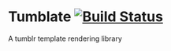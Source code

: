 # Tumblate [![Build Status](https://travis-ci.org/niklaskorz/tumblate.svg?branch=master)](https://travis-ci.org/niklaskorz/tumblate)

A tumblr template rendering library
